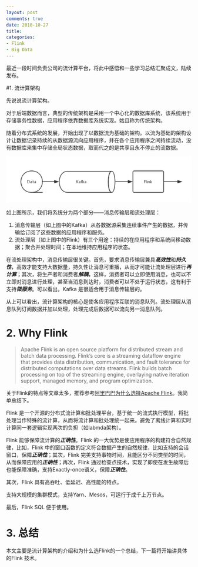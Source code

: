 ```yaml
---
layout: post
comments: true
date: 2018-10-27
title: 
categories:  
- Flink
- Big Data
---
```


最近一段时间负责公司的流计算平台，将此中感悟和一些学习总结汇聚成文，陆续发布。

#1. 流计算架构

先说说流计算架构。

对于后端数据而言，典型的传统架构是采用一个中心化的数据库系统，该系统用于存储事务性数据，应用程序依靠数据库系统实现。姑且称为传统架构。

随着分布式系统的发展，开始出现了以数据流为基础的架构。以流为基础的架构设计让数据记录持续的从数据源流向应用程序，并在各个应用程序之间持续流动，没有数据库来集中存储全局状态数据，取而代之的是共享且永不停止的流数据。 

![流计算架构](../../assets/img/2018/flow-arch.jpg)

如上图所示，我们将系统分为两个部分——消息传输层和流处理层：

1. 消息传输层（如上图中的Kafka）从各数据源采集连续事件产生的数据，并传输给订阅了这些数据的应用程序和服务。
2. 流处理层（如上图中的Flink）有三个用途：持续的在应用程序和系统间移动数据；聚合并处理时间；在本地维持应用程序的状态。

在流处理架构中，消息传输层很关键。首先，要求消息传输层兼具***高效性***和***持久性***，高效才能支持大数据量，持久性让消息可重播，从而才可能让流处理层进行***再计算***；其次，将生产者和消费者***解耦***，这样，消费者可以立即使用消息，也可以不立即对消息进行处理，甚至当消息到达时，消费者可以不处于运行状态，这有利于支持***微服务***。可以看出，Kafka 是很适合用于消息传输层的。

从上可以看出，流计算架构的核心是使各应用程序互联的消息队列。流处理层从消息队列订阅数据并加以处理，处理完成后数据可以流向另一消息队列。

# 2. Why Flink

> Apache Flink is an open source platform for distributed stream and batch data processing. Flink’s core is a streaming dataflow engine that provides data distribution, communication, and fault tolerance for distributed computations over data streams. Flink builds batch processing on top of the streaming engine, overlaying native iteration support, managed memory, and program optimization.

关于Flink的特点等文章太多，推荐参考[阿里巴巴为什么选择Apache Flink](https://mp.weixin.qq.com/s/AoSDPDKbTbjH9rviioK-5Q)。我简单总结下。

Flink 是一个开源的分布式流计算和批处理平台，基于统一的流式执行模型，将批处理当作特殊的流计算，从而将流计算和批处理统一起来。避免了离线计算和实时计算同一套逻辑实现两次的负担（如labmda架构）。

Flink 能够保障流计算的***正确性***。Flink 的一大优势是使应用程序的构建符合自然规律，比如，Flink 中的窗口函数的定义符合数据产生的自然规律，比如支持的会话窗口，保障***正确性***；其次，Flink 完美支持事物时间，且能区分不同类型的时间，从而保障应用的***正确性***；再次，Flink 通过检查点技术，实现了即使在发生故障后也能保障准确，支持Exactly-once语义，保障***正确性***。

其次，Flink 具有高吞吐、低延迟、高性能的特点。

支持大规模的集群模式，支持Yarn、Mesos，可运行于成千上万节点。

最后，Flink SQL 便于使用。



# 3. 总结

本文主要是流计算架构的介绍和为什么选Flink的一个总结，下一篇将开始讲具体的Flink 技术。